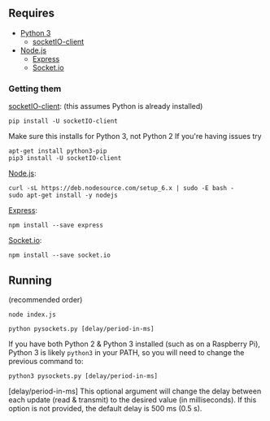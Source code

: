 ## Requires
* [Python 3](https://www.python.org)
  * [socketIO-client](https://pypi.python.org/pypi/socketIO-client)
* [Node.js](https://nodejs.org)
  * [Express](http://expressjs.com)
  * [Socket.io](http://socket.io)

### Getting them

[socketIO-client](https://pypi.python.org/pypi/socketIO-client):
(this assumes Python is already installed)
````
pip install -U socketIO-client
````
Make sure this installs for Python 3, not Python 2
If you're having issues try
````
apt-get install python3-pip
pip3 install -U socketIO-client
````

[Node.js](https://nodejs.org/en/download/):
````
curl -sL https://deb.nodesource.com/setup_6.x | sudo -E bash -
sudo apt-get install -y nodejs
````

[Express](http://expressjs.com/en/starter/installing.html):
````
npm install --save express
````

[Socket.io](http://socket.io/download/):
````
npm install --save socket.io
````

## Running
(recommended order)
````
node index.js
````

````
python pysockets.py [delay/period-in-ms]
````
If you have both Python 2 & Python 3 installed (such as on a Raspberry Pi), Python 3 is likely `python3` in your PATH, so you will need to change the previous command to:
````
python3 pysockets.py [delay/period-in-ms]
````

[delay/period-in-ms]
This optional argument will change the delay between each update (read & transmit) to the desired value (in milliseconds). If this option is not provided, the default delay is 500 ms (0.5 s).
